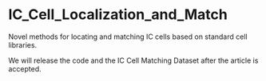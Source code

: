 # IC_Cell_Localization_and_Match
Novel methods for locating and matching IC cells based on standard cell libraries. 

We will release the code and the IC Cell Matching Dataset after the article is accepted.
